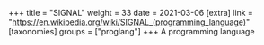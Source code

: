 +++
title = "SIGNAL"
weight = 33
date = 2021-03-06
[extra]
link = "https://en.wikipedia.org/wiki/SIGNAL_(programming_language)"
[taxonomies]
groups = ["proglang"]
+++
A programming language

